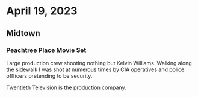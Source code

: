 # April 19, 2023
## Midtown
### Peachtree Place Movie Set
Large production crew shooting nothing but Kelvin Williams. Walking along the sidewalk I was shot at numerous times by CIA operatives and police offficers pretending to be security.

Twentieth Television is the production company.

